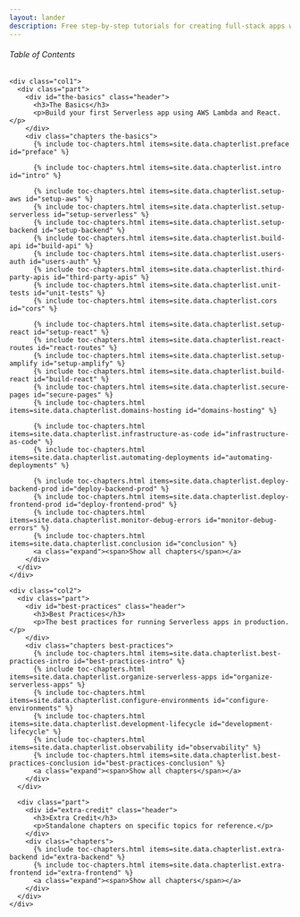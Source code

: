 ```yaml
---
layout: lander
description: Free step-by-step tutorials for creating full-stack apps with Serverless Framework and React.js. Build a Serverless REST API with our Serverless tutorial and connect it to a React single-page application with our React.js tutorial. Use our AWS tutorial with screenshots to deploy your full-stack app.
---
```


<div id="table-of-contents" class="table-of-contents">

  <div class="header"><h6>Table of Contents</h6></div>

  <div class="wrapper">

    <div class="col1">
      <div class="part">
        <div id="the-basics" class="header">
          <h3>The Basics</h3>
          <p>Build your first Serverless app using AWS Lambda and React.</p>
        </div>
        <div class="chapters the-basics">
          {% include toc-chapters.html items=site.data.chapterlist.preface id="preface" %}

          {% include toc-chapters.html items=site.data.chapterlist.intro id="intro" %}

          {% include toc-chapters.html items=site.data.chapterlist.setup-aws id="setup-aws" %}
          {% include toc-chapters.html items=site.data.chapterlist.setup-serverless id="setup-serverless" %}
          {% include toc-chapters.html items=site.data.chapterlist.setup-backend id="setup-backend" %}
          {% include toc-chapters.html items=site.data.chapterlist.build-api id="build-api" %}
          {% include toc-chapters.html items=site.data.chapterlist.users-auth id="users-auth" %}
          {% include toc-chapters.html items=site.data.chapterlist.third-party-apis id="third-party-apis" %}
          {% include toc-chapters.html items=site.data.chapterlist.unit-tests id="unit-tests" %}
          {% include toc-chapters.html items=site.data.chapterlist.cors id="cors" %}

          {% include toc-chapters.html items=site.data.chapterlist.setup-react id="setup-react" %}
          {% include toc-chapters.html items=site.data.chapterlist.react-routes id="react-routes" %}
          {% include toc-chapters.html items=site.data.chapterlist.setup-amplify id="setup-amplify" %}
          {% include toc-chapters.html items=site.data.chapterlist.build-react id="build-react" %}
          {% include toc-chapters.html items=site.data.chapterlist.secure-pages id="secure-pages" %}
          {% include toc-chapters.html items=site.data.chapterlist.domains-hosting id="domains-hosting" %}

          {% include toc-chapters.html items=site.data.chapterlist.infrastructure-as-code id="infrastructure-as-code" %}
          {% include toc-chapters.html items=site.data.chapterlist.automating-deployments id="automating-deployments" %}

          {% include toc-chapters.html items=site.data.chapterlist.deploy-backend-prod id="deploy-backend-prod" %}
          {% include toc-chapters.html items=site.data.chapterlist.deploy-frontend-prod id="deploy-frontend-prod" %}
          {% include toc-chapters.html items=site.data.chapterlist.monitor-debug-errors id="monitor-debug-errors" %}
          {% include toc-chapters.html items=site.data.chapterlist.conclusion id="conclusion" %}
          <a class="expand"><span>Show all chapters</span></a>
        </div>
      </div>
    </div>

    <div class="col2">
      <div class="part">
        <div id="best-practices" class="header">
          <h3>Best Practices</h3>
          <p>The best practices for running Serverless apps in production.</p>
        </div>
        <div class="chapters best-practices">
          {% include toc-chapters.html items=site.data.chapterlist.best-practices-intro id="best-practices-intro" %}
          {% include toc-chapters.html items=site.data.chapterlist.organize-serverless-apps id="organize-serverless-apps" %}
          {% include toc-chapters.html items=site.data.chapterlist.configure-environments id="configure-environments" %}
          {% include toc-chapters.html items=site.data.chapterlist.development-lifecycle id="development-lifecycle" %}
          {% include toc-chapters.html items=site.data.chapterlist.observability id="observability" %}
          {% include toc-chapters.html items=site.data.chapterlist.best-practices-conclusion id="best-practices-conclusion" %}
          <a class="expand"><span>Show all chapters</span></a>
        </div>
      </div>

      <div class="part">
        <div id="extra-credit" class="header">
          <h3>Extra Credit</h3>
          <p>Standalone chapters on specific topics for reference.</p>
        </div>
        <div class="chapters">
          {% include toc-chapters.html items=site.data.chapterlist.extra-backend id="extra-backend" %}
          {% include toc-chapters.html items=site.data.chapterlist.extra-frontend id="extra-frontend" %}
          <a class="expand"><span>Show all chapters</span></a>
        </div>
      </div>
    </div>
  </div>

</div>
